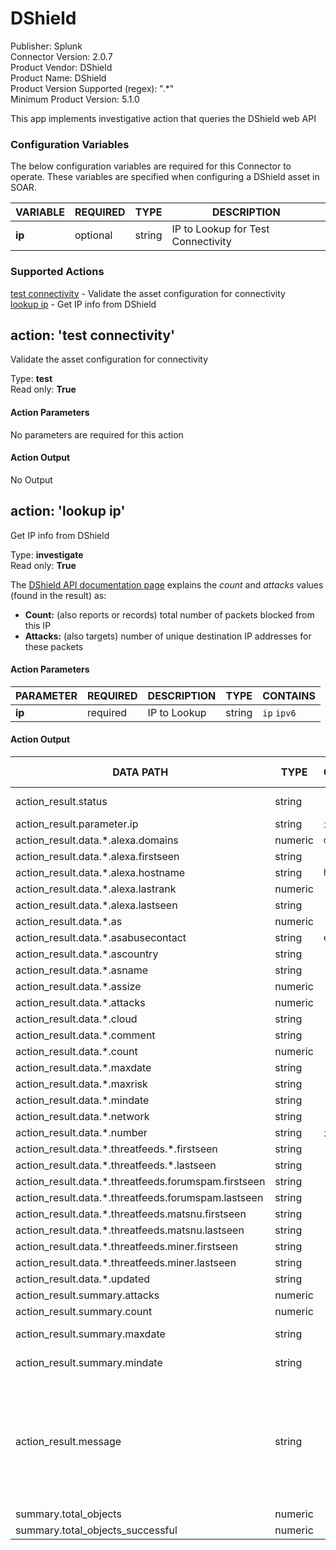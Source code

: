 [comment]: # "Auto-generated SOAR connector documentation"
# DShield

Publisher: Splunk  
Connector Version: 2.0.7  
Product Vendor: DShield  
Product Name: DShield  
Product Version Supported (regex): ".\*"  
Minimum Product Version: 5.1.0  

This app implements investigative action that queries the DShield web API

### Configuration Variables
The below configuration variables are required for this Connector to operate.  These variables are specified when configuring a DShield asset in SOAR.

VARIABLE | REQUIRED | TYPE | DESCRIPTION
-------- | -------- | ---- | -----------
**ip** |  optional  | string | IP to Lookup for Test Connectivity

### Supported Actions  
[test connectivity](#action-test-connectivity) - Validate the asset configuration for connectivity  
[lookup ip](#action-lookup-ip) - Get IP info from DShield  

## action: 'test connectivity'
Validate the asset configuration for connectivity

Type: **test**  
Read only: **True**

#### Action Parameters
No parameters are required for this action

#### Action Output
No Output  

## action: 'lookup ip'
Get IP info from DShield

Type: **investigate**  
Read only: **True**

The <a href="https://isc.sans.edu/api/#ip">DShield API documentation page</a> explains the <i>count</i> and <i>attacks</i> values (found in the result) as:<ul><li><b>Count:</b> (also reports or records) total number of packets blocked from this IP</li><li><b>Attacks:</b> (also targets) number of unique destination IP addresses for these packets</li></ul>

#### Action Parameters
PARAMETER | REQUIRED | DESCRIPTION | TYPE | CONTAINS
--------- | -------- | ----------- | ---- | --------
**ip** |  required  | IP to Lookup | string |  `ip`  `ipv6` 

#### Action Output
DATA PATH | TYPE | CONTAINS | EXAMPLE VALUES
--------- | ---- | -------- | --------------
action_result.status | string |  |   success  failed 
action_result.parameter.ip | string |  `ip`  `ipv6`  |   8.8.8.8 
action_result.data.\*.alexa.domains | numeric |  `domain`  |  
action_result.data.\*.alexa.firstseen | string |  |  
action_result.data.\*.alexa.hostname | string |  `host name`  |  
action_result.data.\*.alexa.lastrank | numeric |  |  
action_result.data.\*.alexa.lastseen | string |  |  
action_result.data.\*.as | numeric |  |  
action_result.data.\*.asabusecontact | string |  `email`  |  
action_result.data.\*.ascountry | string |  |  
action_result.data.\*.asname | string |  |  
action_result.data.\*.assize | numeric |  |  
action_result.data.\*.attacks | numeric |  |  
action_result.data.\*.cloud | string |  |  
action_result.data.\*.comment | string |  |  
action_result.data.\*.count | numeric |  |  
action_result.data.\*.maxdate | string |  |  
action_result.data.\*.maxrisk | string |  |  
action_result.data.\*.mindate | string |  |  
action_result.data.\*.network | string |  |  
action_result.data.\*.number | string |  `ip`  `ipv6`  |  
action_result.data.\*.threatfeeds.\*.firstseen | string |  |  
action_result.data.\*.threatfeeds.\*.lastseen | string |  |  
action_result.data.\*.threatfeeds.forumspam.firstseen | string |  |  
action_result.data.\*.threatfeeds.forumspam.lastseen | string |  |  
action_result.data.\*.threatfeeds.matsnu.firstseen | string |  |  
action_result.data.\*.threatfeeds.matsnu.lastseen | string |  |  
action_result.data.\*.threatfeeds.miner.firstseen | string |  |  
action_result.data.\*.threatfeeds.miner.lastseen | string |  |  
action_result.data.\*.updated | string |  |  
action_result.summary.attacks | numeric |  |   23 
action_result.summary.count | numeric |  |   132 
action_result.summary.maxdate | string |  |   2020-12-19 
action_result.summary.mindate | string |  |   2020-12-19 
action_result.message | string |  |   Attacks: 23, Count: 132, Maxdate: 2020-12-19, Mindate: 2020-12-19 
summary.total_objects | numeric |  |  
summary.total_objects_successful | numeric |  |  